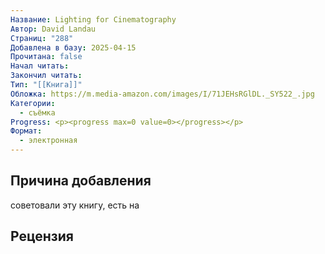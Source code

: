 ```yaml
---
Название: Lighting for Cinematography
Автор: David Landau
Страниц: "288"
Добавлена в базу: 2025-04-15
Прочитана: false
Начал читать: 
Закончил читать: 
Тип: "[[Книга]]"
Обложка: https://m.media-amazon.com/images/I/71JEHsRGlDL._SY522_.jpg
Категории:
  - съёмка
Progress: <p><progress max=0 value=0></progress></p>
Формат:
  - электронная
---
```

## Причина добавления

советовали эту книгу, есть на
## Рецензия
